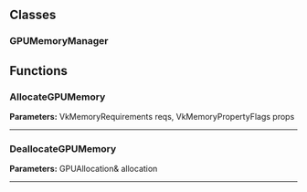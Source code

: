 
## Classes

### GPUMemoryManager




## Functions

### AllocateGPUMemory



**Parameters:** VkMemoryRequirements reqs, 
                                   VkMemoryPropertyFlags props

---

### DeallocateGPUMemory



**Parameters:** GPUAllocation& allocation

---
